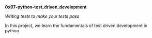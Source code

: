 **0x07-python-test_driven_development**

*Writing tests to make your tests pass*

In this project, we learn the fundamentals of test driven development in
python

